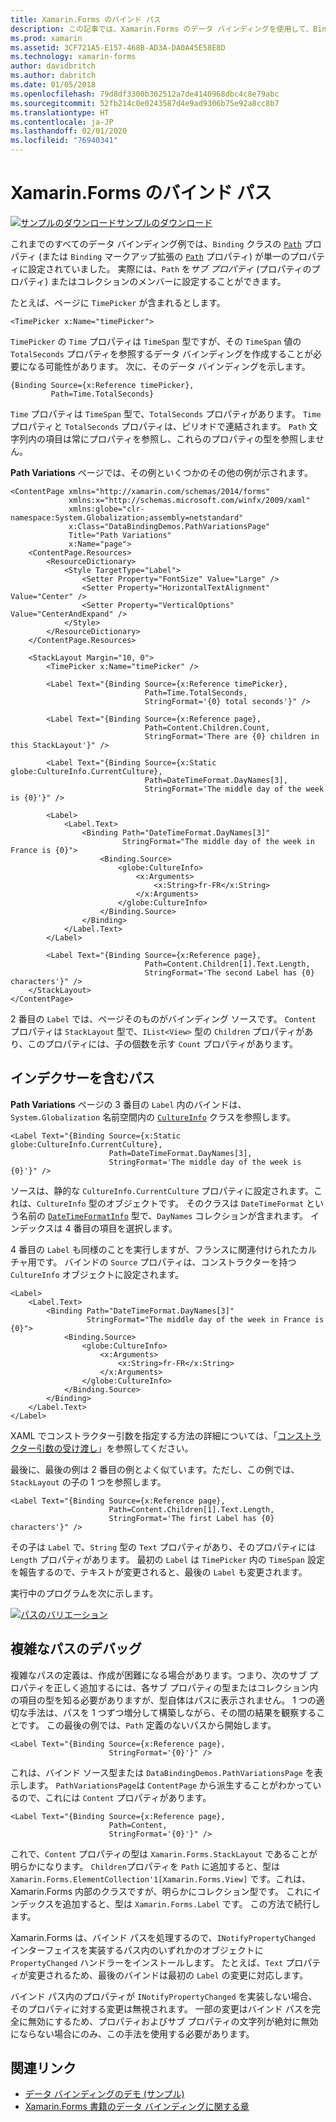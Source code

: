 ```yaml
---
title: Xamarin.Forms のバインド パス
description: この記事では、Xamarin.Forms のデータ バインディングを使用して、Binding クラスの Path プロパティでサブ プロパティおよびコレクション メンバーにアクセスする方法を説明します。
ms.prod: xamarin
ms.assetid: 3CF721A5-E157-468B-AD3A-DA0A45E58E8D
ms.technology: xamarin-forms
author: davidbritch
ms.author: dabritch
ms.date: 01/05/2018
ms.openlocfilehash: 79d8df3300b302512a7de4140968dbc4c8e79abc
ms.sourcegitcommit: 52fb214c0e0243587d4e9ad9306b75e92a8cc8b7
ms.translationtype: HT
ms.contentlocale: ja-JP
ms.lasthandoff: 02/01/2020
ms.locfileid: "76940341"
---
```

# <a name="xamarinforms-binding-path"></a>Xamarin.Forms のバインド パス

[![サンプルのダウンロード](~/media/shared/download.png)サンプルのダウンロード](https://docs.microsoft.com/samples/xamarin/xamarin-forms-samples/databindingdemos)

これまでのすべてのデータ バインディング例では、`Binding` クラスの [`Path`](xref:Xamarin.Forms.Binding.Path) プロパティ (または `Binding` マークアップ拡張の [`Path`](xref:Xamarin.Forms.Xaml.BindingExtension.Path) プロパティ) が単一のプロパティに設定されていました。 実際には、`Path` を*サブ プロパティ* (プロパティのプロパティ) またはコレクションのメンバーに設定することができます。

たとえば、ページに `TimePicker` が含まれるとします。

```xaml
<TimePicker x:Name="timePicker">
```

`TimePicker` の `Time` プロパティは `TimeSpan` 型ですが、その `TimeSpan` 値の `TotalSeconds` プロパティを参照するデータ バインディングを作成することが必要になる可能性があります。 次に、そのデータ バインディングを示します。

```xaml
{Binding Source={x:Reference timePicker},
         Path=Time.TotalSeconds}
```

`Time` プロパティは `TimeSpan` 型で、`TotalSeconds` プロパティがあります。 `Time` プロパティと `TotalSeconds` プロパティは、ピリオドで連結されます。 `Path` 文字列内の項目は常にプロパティを参照し、これらのプロパティの型を参照しません。

**Path Variations** ページでは、その例といくつかのその他の例が示されます。

```xaml
<ContentPage xmlns="http://xamarin.com/schemas/2014/forms"
             xmlns:x="http://schemas.microsoft.com/winfx/2009/xaml"
             xmlns:globe="clr-namespace:System.Globalization;assembly=netstandard"
             x:Class="DataBindingDemos.PathVariationsPage"
             Title="Path Variations"
             x:Name="page">
    <ContentPage.Resources>
        <ResourceDictionary>
            <Style TargetType="Label">
                <Setter Property="FontSize" Value="Large" />
                <Setter Property="HorizontalTextAlignment" Value="Center" />
                <Setter Property="VerticalOptions" Value="CenterAndExpand" />
            </Style>
        </ResourceDictionary>
    </ContentPage.Resources>

    <StackLayout Margin="10, 0">
        <TimePicker x:Name="timePicker" />

        <Label Text="{Binding Source={x:Reference timePicker},
                              Path=Time.TotalSeconds,
                              StringFormat='{0} total seconds'}" />

        <Label Text="{Binding Source={x:Reference page},
                              Path=Content.Children.Count,
                              StringFormat='There are {0} children in this StackLayout'}" />

        <Label Text="{Binding Source={x:Static globe:CultureInfo.CurrentCulture},
                              Path=DateTimeFormat.DayNames[3],
                              StringFormat='The middle day of the week is {0}'}" />

        <Label>
            <Label.Text>
                <Binding Path="DateTimeFormat.DayNames[3]"
                         StringFormat="The middle day of the week in France is {0}">
                    <Binding.Source>
                        <globe:CultureInfo>
                            <x:Arguments>
                                <x:String>fr-FR</x:String>
                            </x:Arguments>
                        </globe:CultureInfo>
                    </Binding.Source>
                </Binding>
            </Label.Text>
        </Label>

        <Label Text="{Binding Source={x:Reference page},
                              Path=Content.Children[1].Text.Length,
                              StringFormat='The second Label has {0} characters'}" />
    </StackLayout>
</ContentPage>
```

2 番目の `Label` では、ページそのものがバインディング ソースです。 `Content` プロパティは `StackLayout` 型で、`IList<View>` 型の `Children` プロパティがあり、このプロパティには、子の個数を示す `Count` プロパティがあります。

## <a name="paths-with-indexers"></a>インデクサーを含むパス

**Path Variations** ページの 3 番目の `Label` 内のバインドは、`System.Globalization` 名前空間内の [`CultureInfo`](xref:System.Globalization.CultureInfo) クラスを参照します。

```xaml
<Label Text="{Binding Source={x:Static globe:CultureInfo.CurrentCulture},
                      Path=DateTimeFormat.DayNames[3],
                      StringFormat='The middle day of the week is {0}'}" />
```

ソースは、静的な `CultureInfo.CurrentCulture` プロパティに設定されます。これは、`CultureInfo` 型のオブジェクトです。 そのクラスは `DateTimeFormat` という名前の [`DateTimeFormatInfo`](xref:System.Globalization.DateTimeFormatInfo) 型で、`DayNames` コレクションが含まれます。 インデックスは 4 番目の項目を選択します。

4 番目の `Label` も同様のことを実行しますが、フランスに関連付けられたカルチャ用です。 バインドの `Source` プロパティは、コンストラクターを持つ `CultureInfo` オブジェクトに設定されます。

```xaml
<Label>
    <Label.Text>
        <Binding Path="DateTimeFormat.DayNames[3]"
                 StringFormat="The middle day of the week in France is {0}">
            <Binding.Source>
                <globe:CultureInfo>
                    <x:Arguments>
                        <x:String>fr-FR</x:String>
                    </x:Arguments>
                </globe:CultureInfo>
            </Binding.Source>
        </Binding>
    </Label.Text>
</Label>
```

XAML でコンストラクター引数を指定する方法の詳細については、「[コンストラクター引数の受け渡し](~/xamarin-forms/xaml/passing-arguments.md#constructor_arguments)」を参照してください。

最後に、最後の例は 2 番目の例とよく似ています。ただし、この例では、`StackLayout` の子の 1 つを参照します。

```xaml
<Label Text="{Binding Source={x:Reference page},
                      Path=Content.Children[1].Text.Length,
                      StringFormat='The first Label has {0} characters'}" />
```

その子は `Label` で、`String` 型の `Text` プロパティがあり、そのプロパティには `Length` プロパティがあります。 最初の `Label` は `TimePicker` 内の `TimeSpan` 設定を報告するので、テキストが変更されると、最後の `Label` も変更されます。

実行中のプログラムを次に示します。

[![パスのバリエーション](binding-path-images/pathvariations-small.png "パスのバリエーション")](binding-path-images/pathvariations-large.png#lightbox "パスのバリエーション")

## <a name="debugging-complex-paths"></a>複雑なパスのデバッグ

複雑なパスの定義は、作成が困難になる場合があります。つまり、次のサブ プロパティを正しく追加するには、各サブ プロパティの型またはコレクション内の項目の型を知る必要がありますが、型自体はパスに表示されません。 1 つの適切な手法は、パスを 1 つずつ増分して構築しながら、その間の結果を観察することです。 この最後の例では、`Path` 定義のないパスから開始します。

```xaml
<Label Text="{Binding Source={x:Reference page},
                      StringFormat='{0}'}" />
```

これは、バインド ソース型または `DataBindingDemos.PathVariationsPage` を表示します。 `PathVariationsPage`は `ContentPage` から派生することがわかっているので、これには `Content` プロパティがあります。

```xaml
<Label Text="{Binding Source={x:Reference page},
                      Path=Content,
                      StringFormat='{0}'}" />
```

これで、`Content` プロパティの型は `Xamarin.Forms.StackLayout` であることが明らかになります。 `Children`プロパティを `Path` に追加すると、型は `Xamarin.Forms.ElementCollection'1[Xamarin.Forms.View]` です。これは、Xamarin.Forms 内部のクラスですが、明らかにコレクション型です。 これにインデックスを追加すると、型は `Xamarin.Forms.Label` です。 この方法で続行します。

Xamarin.Forms は、バインド パスを処理するので、`INotifyPropertyChanged` インターフェイスを実装するパス内のいずれかのオブジェクトに `PropertyChanged` ハンドラーをインストールします。 たとえば、`Text` プロパティが変更されるため、最後のバインドは最初の `Label` の変更に対応します。

バインド パス内のプロパティが `INotifyPropertyChanged` を実装しない場合、そのプロパティに対する変更は無視されます。 一部の変更はバインド パスを完全に無効にするため、プロパティおよびサブ プロパティの文字列が絶対に無効にならない場合にのみ、この手法を使用する必要があります。

## <a name="related-links"></a>関連リンク

- [データ バインディングのデモ (サンプル)](https://docs.microsoft.com/samples/xamarin/xamarin-forms-samples/databindingdemos)
- [Xamarin.Forms 書籍のデータ バインディングに関する章](~/xamarin-forms/creating-mobile-apps-xamarin-forms/summaries/chapter16.md)
